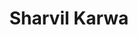 ---
title: Sharvil Karwa
layout: fellow
img: https://avatars.githubusercontent.com/u/93196443?v=4
location: Mumbai, IN
email: x@x.x
linkedin: xx
twitter: xx
github: https://github.com/Sharvil-Karwa
description: xx
university: xx
interests: xx
programming-languages: xx
---